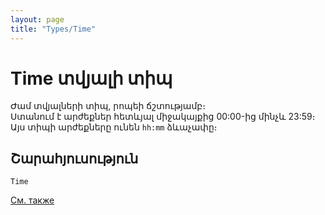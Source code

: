 ```yaml
---
layout: page
title: "Types/Time"
---
```


# Time տվյալի տիպ

Ժամ տվյալների տիպ, րոպեի ճշտությամբ։  
Ստանում է արժեքներ հետևյալ միջակայքից 00:00-ից մինչև 23:59։
Այս տիպի արժեքները ունեն `hh:mm` ձևաչափը։

## Շարահյուսություն

```
Time
```

[См. также](../types.html)